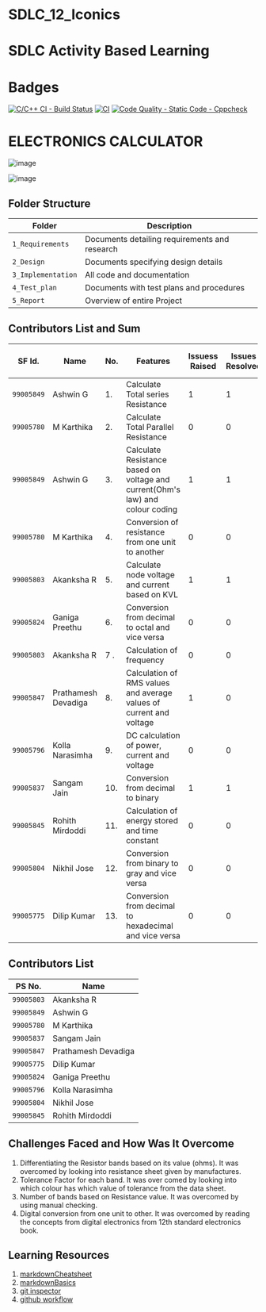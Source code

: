# SDLC_12_Iconics

# SDLC Activity Based Learning

# Badges
[![C/C++ CI - Build Status](https://github.com/dilipkumar26/SDLC_12_Iconics/actions/workflows/c-cpp.yml/badge.svg)](https://github.com/dilipkumar26/SDLC_12_Iconics/actions/workflows/c-cpp.yml)
[![CI](https://github.com/dilipkumar26/SDLC_12_Iconics/actions/workflows/main.yml/badge.svg)](https://github.com/dilipkumar26/SDLC_12_Iconics/actions/workflows/main.yml)
[![Code Quality - Static Code - Cppcheck](https://github.com/dilipkumar26/SDLC_12_Iconics/actions/workflows/code_quality.yml/badge.svg)](https://github.com/dilipkumar26/SDLC_12_Iconics/actions/workflows/code_quality.yml)

# ELECTRONICS CALCULATOR


![image](https://user-images.githubusercontent.com/67604549/130068222-b4dda5ed-6d9c-456c-8e2f-37955c1cbefe.png)


![image](https://user-images.githubusercontent.com/67604549/130070579-5cc33596-27d3-492b-bc95-d4b1a789c892.png)


## Folder Structure
Folder             | Description
-------------------| -----------------------------------------
`1_Requirements`   | Documents detailing requirements and research
`2_Design`         | Documents specifying design details
`3_Implementation` | All code and documentation
`4_Test_plan`      | Documents with test plans and procedures
`5_Report`         | Overview of entire Project



## Contributors List and Sum
SF Id. |  Name                  | No.  |  Features                          | Issuess Raised |Issues Resolved|No Test Cases|Test Case Pass|
-------|------------------------|------|------------------------------------|----------------|---------------|-------------|--------------|
`99005849` | Ashwin G          |1.    |Calculate Total series Resistance   |  1            |  1          | 4     | 4  |  
`99005780` | M Karthika        |2.    |Calculate Total Parallel Resistance  |  0            |  0           |3         | 3|   
`99005849` | Ashwin G          |3.    |Calculate Resistance based on voltage and current(Ohm's law) and colour coding |  1            |  1          | 4        | 4 | 
`99005780` | M Karthika| 4. | Conversion of resistance from one unit to another| 0 | 0| 4|4|
`99005803` | Akanksha R        |5.    |Calculate node voltage and current based on KVL |  1            |  1          | 2        | 2|  
`99005824 `| Ganiga Preethu| 6. | Conversion from decimal to octal and vice versa| 0 |0| 4|4|
`99005803 `        | Akanksha R |7 . | Calculation of frequency | 0| 0| 2 | 2 |
`99005847`       | Prathamesh Devadiga | 8. |Calculation of RMS values and average values of current and voltage| 1 | 0 | 3|3|
`99005796`         | Kolla Narasimha | 9. |DC calculation of power, current and voltage | 0 | 0 | 3 | 3|
`99005837`        | Sangam Jain | 10. | Conversion from decimal to binary | 1 | 1 | 8 | 8 |
`99005845`         | Rohith Mirdoddi| 11. | Calculation of energy stored and time constant | 0 | 0 | 4 | 4 |
`99005804`         | Nikhil Jose | 12. | Conversion from binary to gray and vice versa| 0 | 0 | 8 | 8 |
`99005775`      | Dilip Kumar | 13. | Conversion from decimal to hexadecimal and vice versa | 0 | 0 | 7 | 7 |
                 
           



   

## Contributors List
PS No.           | Name
-----------------|-------------------
`99005803`         | Akanksha R
`99005849`        | Ashwin G
`99005780`         | M Karthika
`99005837`        | Sangam Jain
`99005847`       | Prathamesh Devadiga
`99005775`      | Dilip Kumar
`99005824`     | Ganiga Preethu
`99005796`         | Kolla Narasimha
`99005804`         | Nikhil Jose
`99005845`         | Rohith Mirdoddi
                 
           


## Challenges Faced and How Was It Overcome

1. Differentiating the Resistor bands based on its value (ohms). It was overcomed by looking into resistance sheet given by manufactures.
2. Tolerance Factor for each band. It was over comed by looking into which colour has which value of tolerance from the data sheet.
3. Number of bands based on Resistance value. It was overcomed by using manual checking.
4. Digital conversion from one unit to other. It was overcomed by reading the concepts from digital electronics from 12th standard electronics book.



## Learning Resources
1. [markdownCheatsheet](https://github.com/adam-p/markdown-here/wiki/Markdown-Cheatsheet)
2. [markdownBasics](https://guides.github.com/features/mastering-markdown/)
3. [git inspector](https://github.com/ejwa/gitinspector.git)
4. [github workflow](https://docs.github.com/en/actions/learn-github-action)



